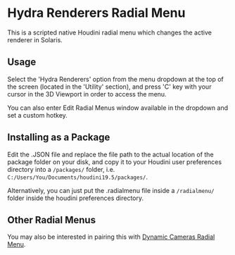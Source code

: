# Hydra Renderers Radial Menu

This is a scripted native Houdini radial menu which changes the active renderer in Solaris.

## Usage
Select the 'Hydra Renderers' option from the menu dropdown at the top of the screen (located in the 'Utility' section), and press 'C' key with your cursor in the 3D Viewport in order to access the menu. 

You can also enter Edit Radial Menus window available in the dropdown and set a custom hotkey.

## Installing as a Package
Edit the .JSON file and replace the file path to the actual location of the package folder on your disk, and copy it to your Houdini user preferences directory into a `/packages/` folder, i.e. `C:/Users/You/Documents/houdini19.5/packages/`.

Alternatively, you can just put the .radialmenu file inside a `/radialmenu/` folder inside the houdini preferences directory.

## Other Radial Menus
You may also be interested in pairing this with [Dynamic Cameras Radial Menu](https://github.com/alexmajewski/dynamic-cameras-radial-menu).